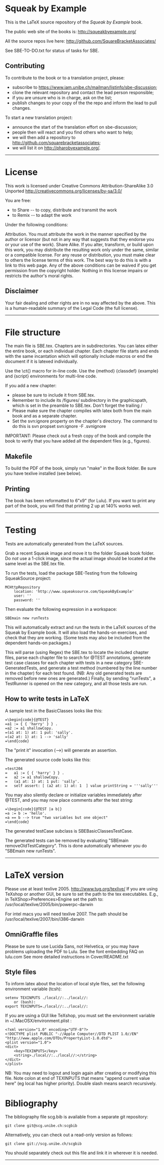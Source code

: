 # Squeak by Example

This is the LaTeX source repository of the _Squeak by Example_ book.

The public web site of the books is: <http://squeakbyexample.org/>

All the source repos live here: <http://github.com/SquareBracketAssociates/>

See SBE-TO-DO.txt for status of tasks for SBE.

## Contributing

To contribute to the book or to a translation project, please:

- subscribe to <https://www.iam.unibe.ch/mailman/listinfo/sbe-discussion>;
- clone the relevant repository and contact the lead person responsible;
- if you are unsure who is in charge, ask on the list;
- publish changes to your copy of the the repo and inform the lead to pull changes.

To start a new translation project:

- announce the start of the translation effort on sbe-discussion;
- people then will react and you find others who want to help;
- we will then add a repository to <http://github.com/squarebracketassociates>;
- we will list it on <http://pharobyexample.org/>.

---

# License

This work is licensed under Creative Commons Attribution-ShareAlike 3.0 Unported
	<http://creativecommons.org/licenses/by-sa/3.0/>

You are free:

- to Share -- to copy, distribute and transmit the work
- to Remix -- to adapt the work

Under the following conditions:

Attribution. You must attribute the work in the manner specified by the author or
licensor (but not in any way that suggests that they endorse you or your use of the work).
Share Alike. If you alter, transform, or build upon this work, you may distribute
the resulting work only under the same, similar or a compatible license.
For any reuse or distribution, you must make clear to others the license terms of
this work. The best way to do this is with a link to this web page.
Any of the above conditions can be waived if you get permission from the copyright holder.
Nothing in this license impairs or restricts the author's moral rights.

## Disclaimer
Your fair dealing and other rights are in no way affected by the above.
This is a human-readable summary of the Legal Code (the full license).

---

# File structure

The main file is SBE.tex.  Chapters are in subdirectories.
You can latex either the entire book, or each individual chapter.
Each chapter file starts and ends with the same incantation
which will optionally include macros or end the document if it is
latexed individually.

Use the \ct{} macro for in-line code.
Use the {method} {classdef} {example} and {script} environments for
multi-line code.

If you add a new chapter: 
-	please be sure to include it from SBE.tex.
-	Remember to include its /figures/ subdirectory in the graphicspath,
	   which is set in the preamble to SBE.tex.  Don't forget the trailing /
-	Please make sure the chapter compiles with latex both from the main book
	and as a separate chapter.  
-	Set the svn:ignore property on the chapter's directory.  The command to do
	this is svn propset svn:ignore -F .svnignore <directory name>

IMPORTANT: Please check out a fresh copy of the book and compile the book
to verify that you have added all the dependent files (e.g., figures).

## Makefile

To build the PDF of the book, simply run "make" in the Book folder.
Be sure you have texlive installed (see below).

## Printing

The book has been reformatted to 6"x9" (for Lulu). If you want to print any
part of the book, you will find that printing 2 up at 140% works well.


---

# Testing

Tests are automatically generated from the LaTeX sources.

Grab a recent Squeak image and move it to the folder Squeak book folder.  Do *not* use a 1-click image, since the actual image should be located at the same level as the SBE.tex file.

To run the tests, load the package SBE-Testing from the following SqueakSource project:

	MCHttpRepository
	    location: 'http://www.squeaksource.com/SqueakByExample'
	    user: ''
	    password: ''

Then evaluate the following expression in a workspace:

	SBEmain new runTests

This will automatically extract and run the tests in the LaTeX sources of the Squeak by Example book.  It will also load the hands-on exercises, and check that they are working. (Some tests may also be included from the dependent hands-on packages.)

This will parse (using Regex) the SBE.tex to locate the included chapter files, parse each chapter file to search for @TEST annotations, generate test case classes for each chapter with tests in a new category SBE-GeneratedTests, and generate a test method (numbered by the line number in the chapter) for each test found.  (NB: Any old generated tests are removed before new ones are generated.) Finally, by sending "runTests", a TestRunner is opened on the new category, and all those tests are run.

## How to write tests in LaTeX

A sample test in the BasicClasses looks like this:

	=\begin{code}{@TEST}
	=a1 := { { 'harry' } } .
	=a2 := a1 shallowCopy.
	=(a1 at: 1) at: 1 put: 'sally'.
	=(a2 at: 1) at: 1 --> 'sally'
	=\end{code}

The "print it" invocation (-->) will generate an assertion.

The generated source code looks like this:

	=test204
	=	a1 := { { 'harry' } } .
	=	a2 := a1 shallowCopy.
	=	(a1 at: 1) at: 1 put: 'sally'.
	=	self assert: [ (a2 at: 1) at: 1  ] value printString = '''sally'''

You may also silently declare or initialize variables immediately after @TEST,
and you may now place comments after the test string:

	=\begin{code}{@TEST |a b|}
	=a := b := 'hello'.
	=a == b --> true "two variables but one object"
	=\end{code}

The generated testCase subclass is SBEBasicClassesTestCase.

The generated tests can be removed by evaluating "SBEmain removeOldTestCategory". This is done automatically whenever you do "SBEmain new runTests".

---

# LaTeX version

Please use at least texlive 2005.
http://www.tug.org/texlive/
If you are using TeXshop or another GUI, be sure to set the path to the tex executables.  E.g., in TeXShop>Preferences>Engine set the path to:
/usr/local/texlive/2005/bin/powerpc-darwin

For intel macs you will need texlive 2007.  The path should be
/usr/local/texlive/2007/bin/i386-darwin

## OmniGraffle files

Please be sure to use Lucida Sans, not Helvetica, or you may have problems
uploading the PDF to Lulu.  See the font embedding FAQ on lulu.com
See more detailed instructions in Cover/README.txt

## Style files

To inform latex about the location of local style files, set the following environment variable (tcsh):

	setenv TEXINPUTS ./local//:../local//:
		or (bash):
	export TEXINPUTS=./local//:../local//:

If you are using a GUI like TeXshop, you must set the environment variable in ~/.MacOSX/environment.plist :

	<?xml version="1.0" encoding="UTF-8"?>
	<!DOCTYPE plist PUBLIC "-//Apple Computer//DTD PLIST 1.0//EN" "http://www.apple.com/DTDs/PropertyList-1.0.dtd">
	<plist version="1.0">
	<dict>
		<key>TEXINPUTS</key>
		<string>./local//:../local//:</string>
	</dict>
	</plist>
 
NB: You may need to logout and login again after creating or modifying this file.
Note colon at end of TEXINPUTS that means "append current value here"
(eg local has higher priority). Double slash means search recursively.

# Bibliography

The bibliography file scg.bib is available from a separate git repository:

	git clone git@scg.unibe.ch:scgbib

Alternatively, you can check out a read-only version as follows:

	git clone git://scg.unibe.ch/scgbib

You should separately check out this file and link it in wherever it is needed.

---
